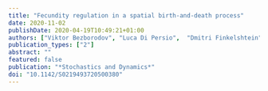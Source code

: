 ```yaml
---
title: "Fecundity regulation in a spatial birth-and-death process"
date: 2020-11-02
publishDate: 2020-04-19T10:49:21+01:00
authors: ["Viktor Bezborodov", "Luca Di Persio",  "Dmitri Finkelshtein", "Yuri Kondratiev", "Oleksandr Kutoviy"]
publication_types: ["2"]
abstract: ""
featured: false
publication: "*Stochastics and Dynamics*"
doi: "10.1142/S0219493720500380"
---
```


